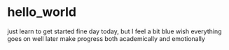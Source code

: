 # hello_world
just learn to get started
fine day today, but I feel a bit blue 
wish everything goes on well later 
make progress both academically and emotionally
